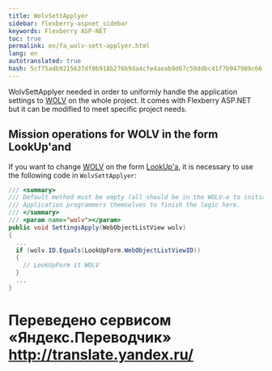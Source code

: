 ```yaml
--- 
title: WolvSettApplyer 
sidebar: flexberry-aspnet_sidebar 
keywords: Flexberry ASP-NET 
toc: true 
permalink: en/fa_wolv-sett-applyer.html 
lang: en 
autotranslated: true 
hash: 5cf75adb9215637df0b918b276b9da4cfe4aeab9d67c59ddbc41f7b947989c66 
--- 
```


WolvSettApplyer needed in order to uniformly handle the application settings to [WOLV](fa_web-object-list-view.html) on the whole project. It comes with Flexberry ASP.NET but it can be modified to meet specific project needs. 

## Mission operations for WOLV in the form LookUp'and 

If you want to change [WOLV](fa_web-object-list-view.html) on the form [LookUp'a](fa_lookup-overview.html), it is necessary to use the following code in `WolvSettApplyer`: 

```csharp
/// <summary> 
/// Default method must be empty (all should be in the WOLV-e to initialize) 
/// Application programmers themselves to finish the logic here. 
/// </summary> 
/// <param name="wolv"></param> 
public void SettingsApply(WebObjectListView wolv)
{
  ...
  if (wolv.ID.Equals(LookUpForm.WebObjectListViewID))
  {
    // LookUpForm it WOLV 
  }
  ...
}
``` 



 # Переведено сервисом «Яндекс.Переводчик» http://translate.yandex.ru/